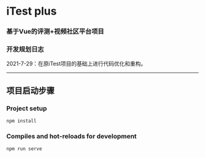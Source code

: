 
# iTest plus
### 基于Vue的评测+视频社区平台项目

### 开发规划日志

2021-7-29：在原iTest项目的基础上进行代码优化和重构。

----------------------------

## 项目启动步骤
### Project setup
```
npm install
```

### Compiles and hot-reloads for development
```
npm run serve
```


